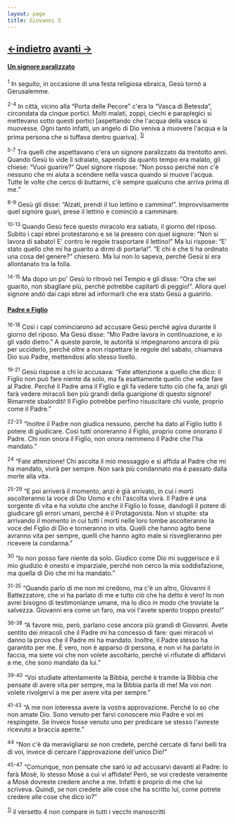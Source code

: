 ```yaml
---
layout: page
title: Giovanni 5
---
```

[<-indietro](gv04.html) [avanti ->](gv06.html)
--------------------------------
#### <a href="" id="un_signore_paralizzato">Un signore paralizzato</a>

<sup>1</sup> In seguito, in occasione di una festa religiosa ebraica, Gesù tornò a Gerusalemme.

<sup>2-4</sup> In città, vicino alla “Porta delle Pecore” c'era la “Vasca di Betesda”, circondata da cinque portici. Molti malati, zoppi, ciechi e paraplegici si mettevano sotto questi portici \[aspettando che l'acqua della vasca si muovesse. Ogni tanto infatti, un angelo di Dio veniva a muovere l'acqua e la prima persona che si tuffava dentro guariva\]. <sup><a href="#fn__1" id="fnt__1" class="fn_top">1)</a></sup>

<sup>5-7</sup> Tra quelli che aspettavano c'era un signore paralizzato da trentotto anni. Quando Gesù lo vide lì sdraiato, sapendo da quanto tempo era malato, gli chiese: “Vuoi guarire?” Quel signore rispose: “Non posso perché non c'è nessuno che mi aiuta a scendere nella vasca quando si muove l'acqua. Tutte le volte che cerco di buttarmi, c'è sempre qualcuno che arriva prima di me.”

<sup>8-9</sup> Gesù gli disse: “Alzati, prendi il tuo lettino e cammina!”. Improvvisamente quel signore guarì, prese il lettino e cominciò a camminare.

<sup>10-13</sup> Quando Gesù fece questo miracolo era sabato, il giorno del riposo. Subito i capi ebrei protestarono e se la presero con quel signore: “Non si lavora di sabato! E' contro le regole trasportare il lettino!” Ma lui rispose: “E' stato quello che mi ha guarito a dirmi di portarla!”. “E chi è che ti ha ordinato una cosa del genere?” chiesero. Ma lui non lo sapeva, perché Gesù si era allontanato tra la folla.

<sup>14-15</sup> Ma dopo un po' Gesù lo ritrovò nel Tempio e gli disse: “Ora che sei guarito, non sbagliare più, perché potrebbe capitarti di peggio!”. Allora quel signore andò dai capi ebrei ad informarli che era stato Gesù a guarirlo.

#### <a href="" id="padre_e_figlio">Padre e Figlio</a>

<sup>16-18</sup> Così i capi cominciarono ad accusare Gesù perché agiva durante il giorno del riposo. Ma Gesù disse: “Mio Padre lavora in continuazione, e io gli vado dietro.” A queste parole, le autorità si impegnarono ancora di più per ucciderlo, perché oltre a non rispettare le regole del sabato, chiamava Dio suo Padre, mettendosi allo stesso livello.

<sup>19-21</sup> Gesù rispose a chi lo accusava: “Fate attenzione a quello che dico: il Figlio non può fare niente da solo, ma fa esattamente quello che vede fare al Padre. Perché il Padre ama il Figlio e gli fa vedere tutto ciò che fa, anzi gli farà vedere miracoli ben più grandi della guarigione di questo signore! Rimarrete sbalorditi! Il Figlio potrebbe perfino risuscitare chi vuole, proprio come il Padre.”

<sup>22-23</sup> “Inoltre il Padre non giudica nessuno, perché ha dato al Figlio tutto il potere di giudicare. Così tutti onoreranno il Figlio, proprio come onorano il Padre. Chi non onora il Figlio, non onora nemmeno il Padre che l'ha mandato.”

<sup>24</sup> “Fate attenzione! Chi ascolta il mio messaggio e si affida al Padre che mi ha mandato, vivrà per sempre. Non sarà più condannato ma è passato dalla morte alla vita.

<sup>25-29</sup> “E poi arriverà il momento, anzi è già arrivato, in cui i morti ascolteranno la voce di Dio Uomo e chi l'ascolta vivrà. Il Padre è una sorgente di vita e ha voluto che anche il Figlio lo fosse, dandogli il potere di giudicare gli errori umani, perché è il Protagonista. Non vi stupite: sta arrivando il momento in cui tutti i morti nelle loro tombe ascolteranno la voce del Figlio di Dio e torneranno in vita. Quelli che hanno agito bene avranno vita per sempre, quelli che hanno agito male si risveglieranno per ricevere la condanna.”

<sup>30</sup> “Io non posso fare niente da solo. Giudico come Dio mi suggerisce e il mio giudizio è onesto e imparziale, perché non cerco la mia soddisfazione, ma quella di Dio che mi ha mandato.”

<sup>31-35</sup> “Quando parlo di me non mi credono, ma c'è un altro, Giovanni il Battezzatore, che vi ha parlato di me e tutto ciò che ha detto è vero! Io non avrei bisogno di testimonianze umane, ma lo dico in modo che troviate la salvezza. Giovanni era come un faro, ma voi l'avete spento troppo presto!”

<sup>36-38</sup> “A favore mio, però, parlano cose ancora più grandi di Giovanni. Avete sentito dei miracoli che il Padre mi ha concesso di fare: quei miracoli vi danno la prova che il Padre mi ha mandato. Inoltre, il Padre stesso ha garantito per me. È vero, non è apparso di persona, e non vi ha parlato in faccia, ma siete voi che non volete ascoltarlo, perchè vi rifiutate di affidarvi a me, che sono mandato da lui.”

<sup>39-40</sup> “Voi studiate attentamente la Bibbia, perché è tramite la Bibbia che pensate di avere vita per sempre, ma la Bibbia parla di me! Ma voi non volete rivolgervi a me per avere vita per sempre.”

<sup>41-43</sup> “A me non interessa avere la vostra approvazione. Perché lo so che non amate Dio. Sono venuto per farvi conoscere mio Padre e voi mi respingete. Se invece fosse venuto uno per predicare se stesso l'avreste ricevuto a braccia aperte.”

<sup>44</sup> “Non c'è da meravigliarsi se non credete, perché cercate di farvi belli tra di voi, invece di cercare l'approvazione dell'unico Dio!”

<sup>45-47</sup> “Comunque, non pensate che sarò io ad accusarvi davanti al Padre: lo farà Mosè, lo stesso Mosè a cui vi affidate! Però, se voi credeste veramente a Mosè dovreste credere anche a me. Infatti è proprio di me che lui scriveva. Quindi, se non credete alle cose che ha scritto lui, come potrete credere alle cose che dico io?”

<sup><a href="#fnt__1" id="fn__1" class="fn_bot">1)</a></sup>
il versetto 4 non compare in tutti i vecchi manoscritti


